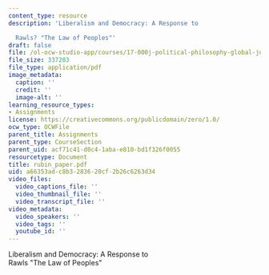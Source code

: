 ```yaml
---
content_type: resource
description: 'Liberalism and Democracy: A Response to

  Rawls? "The Law of Peoples"'
draft: false
file: /ol-ocw-studio-app/courses/17-000j-political-philosophy-global-justice-spring-2003/a66353adc8b3283620cf2b26c6263d34_rubin_paper.pdf
file_size: 337283
file_type: application/pdf
image_metadata:
  caption: ''
  credit: ''
  image-alt: ''
learning_resource_types:
- Assignments
license: https://creativecommons.org/publicdomain/zero/1.0/
ocw_type: OCWFile
parent_title: Assignments
parent_type: CourseSection
parent_uid: acf71c41-d0c4-1aba-e810-bd1f326f0055
resourcetype: Document
title: rubin_paper.pdf
uid: a66353ad-c8b3-2836-20cf-2b26c6263d34
video_files:
  video_captions_file: ''
  video_thumbnail_file: ''
  video_transcript_file: ''
video_metadata:
  video_speakers: ''
  video_tags: ''
  youtube_id: ''
---
```

Liberalism and Democracy: A Response to  
Rawls "The Law of Peoples"